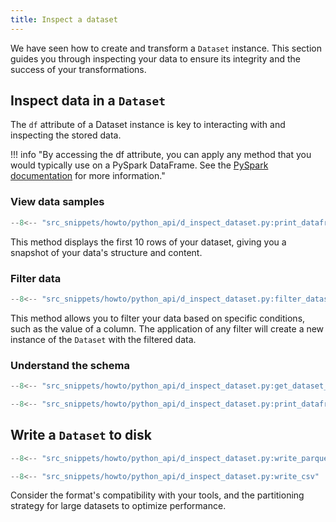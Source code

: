 ```yaml
---
title: Inspect a dataset
---
```


We have seen how to create and transform a `Dataset` instance. This section guides you through inspecting your data to ensure its integrity and the success of your transformations.

## Inspect data in a `Dataset`

The `df` attribute of a Dataset instance is key to interacting with and inspecting the stored data.

!!! info "By accessing the df attribute, you can apply any method that you would typically use on a PySpark DataFrame. See the [PySpark documentation](https://spark.apache.org/docs/3.1.1/api/python/reference/pyspark.sql.html#dataframe-apis) for more information."

### View data samples

```python
--8<-- "src_snippets/howto/python_api/d_inspect_dataset.py:print_dataframe"
```

This method displays the first 10 rows of your dataset, giving you a snapshot of your data's structure and content.

### Filter data

```python
--8<-- "src_snippets/howto/python_api/d_inspect_dataset.py:filter_dataset"
```

This method allows you to filter your data based on specific conditions, such as the value of a column. The application of any filter will create a new instance of the `Dataset` with the filtered data.

### Understand the schema

```python
--8<-- "src_snippets/howto/python_api/d_inspect_dataset.py:get_dataset_schema"

--8<-- "src_snippets/howto/python_api/d_inspect_dataset.py:print_dataframe"
```

## Write a `Dataset` to disk

```python
--8<-- "src_snippets/howto/python_api/d_inspect_dataset.py:write_parquet"

--8<-- "src_snippets/howto/python_api/d_inspect_dataset.py:write_csv"
```

Consider the format's compatibility with your tools, and the partitioning strategy for large datasets to optimize performance.
